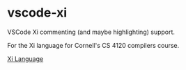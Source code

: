 # vscode-xi
VSCode Xi commenting (and maybe highlighting) support.

For the Xi language for Cornell's CS 4120 compilers course.

[Xi Language](http://www.cs.cornell.edu/courses/cs4120/2018sp/)

